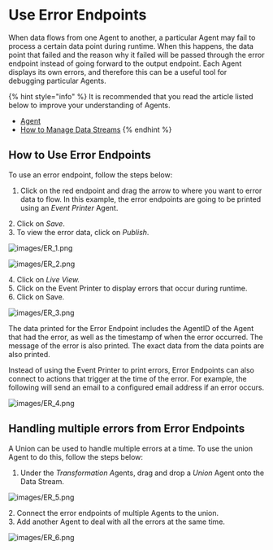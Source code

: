 # Use Error Endpoints

When data flows from one Agent to another, a particular Agent may fail to process a certain data point during runtime. When this happens, the data point that failed and the reason why it failed will be passed through the error endpoint instead of going forward to the output endpoint. Each Agent displays its own errors, and therefore this can be a useful tool for debugging particular Agents.

{% hint style="info" %}
It is recommended that you read the article listed below to improve your understanding of Agents.

* [Agent](../../concepts/agent/)
* [How to Manage Data Streams](manage-data-streams.md)
{% endhint %}

## How to Use Error Endpoints

To use an error endpoint, follow the steps below:

1. Click on the red endpoint and drag the arrow to where you want to error data to flow. In this example, the error endpoints are going to be printed using an _Event Printer_ Agent.

&#x20;   2\. Click on _Save_.\
&#x20;   3\. To view the error data, click on _Publish_.

![images/ER_1.png](images/ER_1.png)

![images/ER_2.png](images/ER_2.png)

&#x20;   4\. Click on _Live View._\
&#x20;   &#x35;_._ Click on the Event Printer to display errors that occur during runtime.\
&#x20;   6\. Click on Save.

![images/ER_3.png](images/ER_3.png)

The data printed for the Error Endpoint includes the AgentID of the Agent that had the error, as well as the timestamp of when the error occurred. The message of the error is also printed. The exact data from the data points are also printed.

Instead of using the Event Printer to print errors, Error Endpoints can also connect to actions that trigger at the time of the error. For example, the following will send an email to a configured email address if an error occurs.&#x20;

![images/ER_4.png](images/ER_4.png)

## Handling multiple errors from Error Endpoints

A Union can be used to handle multiple errors at a time. To use the union Agent to do this, follow the steps below:

1. Under the _Transformation &#x41;_&#x67;ents, drag and drop a _Union_ Agent onto the Data Stream.

![images/ER_5.png](images/ER_5.png)

&#x20;   2\. Connect the error endpoints of multiple Agents to the union.\
&#x20;   3\. Add another Agent to deal with all the errors at the same time.

![images/ER_6.png](images/ER_6.png)


